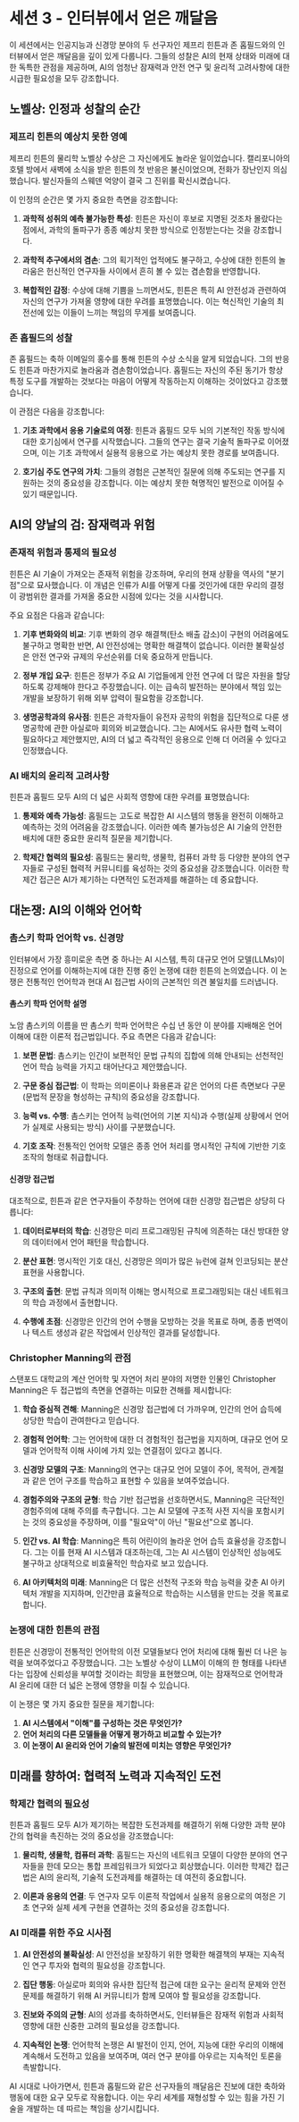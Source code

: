 # 세션 3 - 인터뷰에서 얻은 깨달음

이 세션에서는 인공지능과 신경망 분야의 두 선구자인 제프리 힌튼과 존 홉필드와의 인터뷰에서 얻은 깨달음을 깊이 있게 다룹니다. 그들의 성찰은 AI의 현재 상태와 미래에 대한 독특한 관점을 제공하며, AI의 엄청난 잠재력과 안전 연구 및 윤리적 고려사항에 대한 시급한 필요성을 모두 강조합니다.

## 노벨상: 인정과 성찰의 순간

### 제프리 힌튼의 예상치 못한 영예

제프리 힌튼의 물리학 노벨상 수상은 그 자신에게도 놀라운 일이었습니다. 캘리포니아의 호텔 방에서 새벽에 소식을 받은 힌튼의 첫 반응은 불신이었으며, 전화가 장난인지 의심했습니다. 발신자들의 스웨덴 억양이 결국 그 진위를 확신시켰습니다.

이 인정의 순간은 몇 가지 중요한 측면을 강조합니다:

1. **과학적 성취의 예측 불가능한 특성**: 힌튼은 자신이 후보로 지명된 것조차 몰랐다는 점에서, 과학의 돌파구가 종종 예상치 못한 방식으로 인정받는다는 것을 강조합니다.

2. **과학적 추구에서의 겸손**: 그의 획기적인 업적에도 불구하고, 수상에 대한 힌튼의 놀라움은 헌신적인 연구자들 사이에서 흔히 볼 수 있는 겸손함을 반영합니다.

3. **복합적인 감정**: 수상에 대해 기쁨을 느끼면서도, 힌튼은 특히 AI 안전성과 관련하여 자신의 연구가 가져올 영향에 대한 우려를 표명했습니다. 이는 혁신적인 기술의 최전선에 있는 이들이 느끼는 책임의 무게를 보여줍니다.

### 존 홉필드의 성찰

존 홉필드는 축하 이메일의 홍수를 통해 힌튼의 수상 소식을 알게 되었습니다. 그의 반응도 힌튼과 마찬가지로 놀라움과 겸손함이었습니다. 홉필드는 자신의 주된 동기가 항상 특정 도구를 개발하는 것보다는 마음이 어떻게 작동하는지 이해하는 것이었다고 강조했습니다.

이 관점은 다음을 강조합니다:

1. **기초 과학에서 응용 기술로의 여정**: 힌튼과 홉필드 모두 뇌의 기본적인 작동 방식에 대한 호기심에서 연구를 시작했습니다. 그들의 연구는 결국 기술적 돌파구로 이어졌으며, 이는 기초 과학에서 실용적 응용으로 가는 예상치 못한 경로를 보여줍니다.

2. **호기심 주도 연구의 가치**: 그들의 경험은 근본적인 질문에 의해 주도되는 연구를 지원하는 것의 중요성을 강조합니다. 이는 예상치 못한 혁명적인 발전으로 이어질 수 있기 때문입니다.

## AI의 양날의 검: 잠재력과 위험

### 존재적 위험과 통제의 필요성

힌튼은 AI 기술이 가져오는 존재적 위험을 강조하며, 우리의 현재 상황을 역사의 "분기점"으로 묘사했습니다. 이 개념은 인류가 AI를 어떻게 다룰 것인가에 대한 우리의 결정이 광범위한 결과를 가져올 중요한 시점에 있다는 것을 시사합니다.

주요 요점은 다음과 같습니다:

1. **기후 변화와의 비교**: 기후 변화의 경우 해결책(탄소 배출 감소)이 구현의 어려움에도 불구하고 명확한 반면, AI 안전성에는 명확한 해결책이 없습니다. 이러한 불확실성은 안전 연구와 규제의 우선순위를 더욱 중요하게 만듭니다.

2. **정부 개입 요구**: 힌튼은 정부가 주요 AI 기업들에게 안전 연구에 더 많은 자원을 할당하도록 강제해야 한다고 주장했습니다. 이는 급속히 발전하는 분야에서 책임 있는 개발을 보장하기 위해 외부 압력이 필요함을 강조합니다.

3. **생명공학과의 유사점**: 힌튼은 과학자들이 유전자 공학의 위험을 집단적으로 다룬 생명공학에 관한 아실로마 회의와 비교했습니다. 그는 AI에서도 유사한 협력 노력이 필요하다고 제안했지만, AI의 더 넓고 즉각적인 응용으로 인해 더 어려울 수 있다고 인정했습니다.

### AI 배치의 윤리적 고려사항

힌튼과 홉필드 모두 AI의 더 넓은 사회적 영향에 대한 우려를 표명했습니다:

1. **통제와 예측 가능성**: 홉필드는 고도로 복잡한 AI 시스템의 행동을 완전히 이해하고 예측하는 것의 어려움을 강조했습니다. 이러한 예측 불가능성은 AI 기술의 안전한 배치에 대한 중요한 윤리적 질문을 제기합니다.

2. **학제간 협력의 필요성**: 홉필드는 물리학, 생물학, 컴퓨터 과학 등 다양한 분야의 연구자들로 구성된 협력적 커뮤니티를 육성하는 것의 중요성을 강조했습니다. 이러한 학제간 접근은 AI가 제기하는 다면적인 도전과제를 해결하는 데 중요합니다.

## 대논쟁: AI의 이해와 언어학

### 촘스키 학파 언어학 vs. 신경망

인터뷰에서 가장 흥미로운 측면 중 하나는 AI 시스템, 특히 대규모 언어 모델(LLMs)이 진정으로 언어를 이해하는지에 대한 진행 중인 논쟁에 대한 힌튼의 논의였습니다. 이 논쟁은 전통적인 언어학과 현대 AI 접근법 사이의 근본적인 의견 불일치를 드러냅니다.

#### 촘스키 학파 언어학 설명

노암 촘스키의 이름을 딴 촘스키 학파 언어학은 수십 년 동안 이 분야를 지배해온 언어 이해에 대한 이론적 접근법입니다. 주요 측면은 다음과 같습니다:

1. **보편 문법**: 촘스키는 인간이 보편적인 문법 규칙의 집합에 의해 안내되는 선천적인 언어 학습 능력을 가지고 태어난다고 제안했습니다.

2. **구문 중심 접근법**: 이 학파는 의미론이나 화용론과 같은 언어의 다른 측면보다 구문(문법적 문장을 형성하는 규칙)의 중요성을 강조합니다.

3. **능력 vs. 수행**: 촘스키는 언어적 능력(언어의 기본 지식)과 수행(실제 상황에서 언어가 실제로 사용되는 방식) 사이를 구분했습니다.

4. **기호 조작**: 전통적인 언어학 모델은 종종 언어 처리를 명시적인 규칙에 기반한 기호 조작의 형태로 취급합니다.

#### 신경망 접근법

대조적으로, 힌튼과 같은 연구자들이 주창하는 언어에 대한 신경망 접근법은 상당히 다릅니다:

1. **데이터로부터의 학습**: 신경망은 미리 프로그래밍된 규칙에 의존하는 대신 방대한 양의 데이터에서 언어 패턴을 학습합니다.

2. **분산 표현**: 명시적인 기호 대신, 신경망은 의미가 많은 뉴런에 걸쳐 인코딩되는 분산 표현을 사용합니다.

3. **구조의 출현**: 문법 규칙과 의미적 이해는 명시적으로 프로그래밍되는 대신 네트워크의 학습 과정에서 출현합니다.

4. **수행에 초점**: 신경망은 인간의 언어 수행을 모방하는 것을 목표로 하며, 종종 번역이나 텍스트 생성과 같은 작업에서 인상적인 결과를 달성합니다.

### Christopher Manning의 관점

스탠포드 대학교의 계산 언어학 및 자연어 처리 분야의 저명한 인물인 Christopher Manning은 두 접근법의 측면을 연결하는 미묘한 견해를 제시합니다:

1. **학습 중심적 견해**: Manning은 신경망 접근법에 더 가까우며, 인간의 언어 습득에 상당한 학습이 관여한다고 믿습니다.

2. **경험적 언어학**: 그는 언어학에 대한 더 경험적인 접근법을 지지하며, 대규모 언어 모델과 언어학적 이해 사이에 가치 있는 연결점이 있다고 봅니다.

3. **신경망 모델의 구조**: Manning의 연구는 대규모 언어 모델이 주어, 목적어, 관계절과 같은 언어 구조를 학습하고 표현할 수 있음을 보여주었습니다.

4. **경험주의와 구조의 균형**: 학습 기반 접근법을 선호하면서도, Manning은 극단적인 경험주의에 대해 주의를 촉구합니다. 그는 AI 모델에 구조적 사전 지식을 포함시키는 것의 중요성을 주장하며, 이를 "필요악"이 아닌 "필요선"으로 봅니다.

5. **인간 vs. AI 학습**: Manning은 특히 어린이의 놀라운 언어 습득 효율성을 강조합니다. 그는 이를 현재 AI 시스템과 대조하는데, 그는 AI 시스템이 인상적인 성능에도 불구하고 상대적으로 비효율적인 학습자로 보고 있습니다.

6. **AI 아키텍처의 미래**: Manning은 더 많은 선천적 구조와 학습 능력을 갖춘 AI 아키텍처 개발을 지지하며, 인간만큼 효율적으로 학습하는 시스템을 만드는 것을 목표로 합니다.

### 논쟁에 대한 힌튼의 관점

힌튼은 신경망이 전통적인 언어학의 이전 모델들보다 언어 처리에 대해 훨씬 더 나은 능력을 보여주었다고 주장했습니다. 그는 노벨상 수상이 LLM이 이해의 한 형태를 나타낸다는 입장에 신뢰성을 부여할 것이라는 희망을 표현했으며, 이는 잠재적으로 언어학과 AI 윤리에 대한 더 넓은 논쟁에 영향을 미칠 수 있습니다.

이 논쟁은 몇 가지 중요한 질문을 제기합니다:

1. **AI 시스템에서 "이해"를 구성하는 것은 무엇인가?**
2. **언어 처리의 다른 모델들을 어떻게 평가하고 비교할 수 있는가?**
3. **이 논쟁이 AI 윤리와 언어 기술의 발전에 미치는 영향은 무엇인가?**

## 미래를 향하여: 협력적 노력과 지속적인 도전

### 학제간 협력의 필요성

힌튼과 홉필드 모두 AI가 제기하는 복잡한 도전과제를 해결하기 위해 다양한 과학 분야 간의 협력을 촉진하는 것의 중요성을 강조했습니다:

1. **물리학, 생물학, 컴퓨터 과학**: 홉필드는 자신의 네트워크 모델이 다양한 분야의 연구자들을 한데 모으는 통합 프레임워크가 되었다고 회상했습니다. 이러한 학제간 접근법은 AI의 윤리적, 기술적 도전과제를 해결하는 데 여전히 중요합니다.

2. **이론과 응용의 연결**: 두 연구자 모두 이론적 작업에서 실용적 응용으로의 여정은 기초 연구와 실제 세계 구현을 연결하는 것의 중요성을 강조합니다.

### AI 미래를 위한 주요 시사점

1. **AI 안전성의 불확실성**: AI 안전성을 보장하기 위한 명확한 해결책의 부재는 지속적인 연구 투자와 협력의 필요성을 강조합니다.

2. **집단 행동**: 아실로마 회의와 유사한 집단적 접근에 대한 요구는 윤리적 문제와 안전 문제를 해결하기 위해 AI 커뮤니티가 함께 모여야 할 필요성을 강조합니다.

3. **진보와 주의의 균형**: AI의 성과를 축하하면서도, 인터뷰들은 잠재적 위험과 사회적 영향에 대한 신중한 고려의 필요성을 강조합니다.

4. **지속적인 논쟁**: 언어학적 논쟁은 AI 발전이 인지, 언어, 지능에 대한 우리의 이해에 계속해서 도전하고 있음을 보여주며, 여러 연구 분야를 아우르는 지속적인 토론을 촉발합니다.

AI 시대로 나아가면서, 힌튼과 홉필드와 같은 선구자들의 깨달음은 진보에 대한 축하와 행동에 대한 요구 모두로 작용합니다. 이는 우리 세계를 재형성할 수 있는 힘을 가진 기술을 개발하는 데 따르는 책임을 상기시킵니다.
